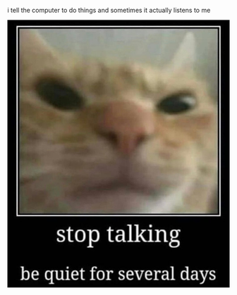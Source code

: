 i tell the computer to do things and sometimes it actually listens to me
<!--START_SECTION:update_image-->
<img src=https://raw.githubusercontent.com/sneakykestrel/sneakykestrel/main/.github/images/STOP_TALKING.jpg height="" width="" align=left alt=kitty />
<!--END_SECTION:update_image-->

